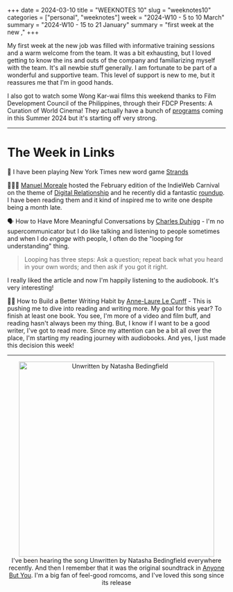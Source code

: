 +++
date = 2024-03-10
title = "WEEKNOTES 10"
slug = "weeknotes10"
categories = ["personal", "weeknotes"]
week = "2024-W10 - 5 to 10 March"
summary = "2024-W10 - 15 to 21 January"
summary = "first week at the new ,"
+++

My first week at the new job was filled with informative training sessions and a warm welcome from the team. It was a bit exhausting, but I loved getting to know the ins and outs of the company and familiarizing myself with the team. It's all newbie stuff generally. I am fortunate to be part of a wonderful and supportive team. This level of support is new to me, but it reassures me that I'm in good hands.

I also got to watch some Wong Kar-wai films this weekend thanks to Film Development Council of the Philippines, through their FDCP Presents: A Curation of World Cinema! They actually have a bunch of [programs](https://www.fdcp.ph/updates/fdcp-unveils-programs-and-initiatives-first-quarter-2024) coming in this Summer 2024 but it's starting off very strong.

---

# The Week in Links

📰 I have been playing New York Times new word game [Strands](https://www.nytimes.com/games/strands)

👩🏻‍💻 [Manuel Moreale](https://manuelmoreale.com/) hosted the February edition of the IndieWeb Carnival on the theme of [Digital Relationship](https://manuelmoreale.com/indieweb-carnival-digital-relationships) and he recently did a fantastic [roundup](https://manuelmoreale.com/indieweb-carnival-roundup). I have been reading them and it kind of inspired me to write one despite being a month late.

🗣️ How to Have More Meaningful Conversations by [Charles Duhigg](https://time.com/author/charles-duhigg/) - I'm no supercommunicator but I do like talking and listening to people sometimes and when I do *engage* with people, I often do the "looping for understanding" thing.
> Looping has three steps: Ask a question; repeat back what you heard in your own words; and then ask if you got it right.

 I really liked the article and now I'm happily listening to the audiobook. It's very interesting!

✍🏻 How to Build a Better Writing Habit by [Anne-Laure Le Cunff](https://nesslabs.com/author/annelaure) - This is pushing me to dive into reading and writing more. My goal for this year? To finish at least one book. You see, I'm more of a video and film buff, and reading hasn't always been my thing. But, I know if I want to be a good writer, I've got to read more. Since my attention can be a bit all over the place, I'm starting my reading journey with audiobooks. And yes, I just made this decision this week!

---

<div align="center">
   <a href="https://www.last.fm/music/Natasha+Bedingfield/Unwritten/Unwritten"><img src="/weeknotes/weeknotes10/unwritten.webp" alt="Unwritten by Natasha Bedingfield" width="450">
</a>
<figcaption>I've been hearing the song Unwritten by Natasha Bedingfield everywhere recently. And then I remember that it was the original soundtrack in <a href="https://www.themoviedb.org/movie/1072790-anyone-but-you">Anyone But You</a>. I'm a big fan of feel-good romcoms, and I've loved this song since its release</figcaption>
</figure>
</div>

